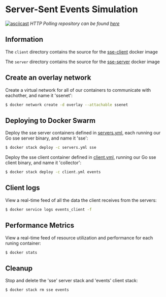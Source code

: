 # Server-Sent Events Simulation
[![asciicast](https://asciinema.org/a/QC7TGAAnCR7l1t68GBuyKrMXs.png)](https://asciinema.org/a/QC7TGAAnCR7l1t68GBuyKrMXs)
*HTTP Polling repository can be found [here](https://github.com/yevshev/polling)*

## Information
The `client` directory contains the source for the [sse-client](https://hub.docker.com/repository/docker/yevshev/sse-client) docker image 

The `server` directory contains the source for the [sse-server](https://hub.docker.com/repository/docker/yevshev/sse-server) docker image

## Create an overlay network
Create a virtual network for all of our containers to communicate with eachother, and name it 'ssenet':
```sh
$ docker network create -d overlay --attachable ssenet
```

## Deploying to Docker Swarm
Deploy the sse server containers defined in [servers.yml](https://github.com/yevshev/server-sent/blob/master/servers.yml), each running our Go sse server binary, and name it 'sse':

```sh
$ docker stack deploy -c servers.yml sse
```
Deploy the sse client container defined in [client.yml](https://github.com/yevshev/server-sent/blob/master/client.yml), running our Go sse client binary, and name it 'collector':

```sh
$ docker stack deploy -c client.yml events
```

## Client logs
View a real-time feed of all the data the client receives from the servers:
```sh
$ docker service logs events_client -f
```

## Performance Metrics
View a real-time feed of resource utilization and performance for each runing container:
```sh
$ docker stats
```

## Cleanup
Stop and delete the 'sse' server stack and 'events' client stack:
```sh
$ docker stack rm sse events
```
